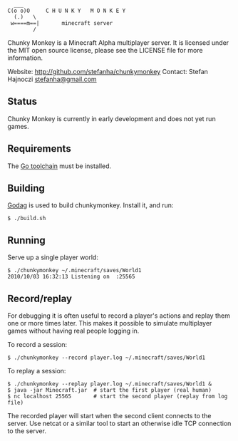 
      ___
    C(o o)O     C H U N K Y   M O N K E Y
      (.)   \
     w====m==|       minecraft server
            /

Chunky Monkey is a Minecraft Alpha multiplayer server.  It is licensed under
the MIT open source license, please see the LICENSE file for more information.

Website: http://github.com/stefanha/chunkymonkey
Contact: Stefan Hajnoczi <stefanha@gmail.com>

Status
------

Chunky Monkey is currently in early development and does not yet run games.

Requirements
------------

The [Go toolchain][1] must be installed.


Building
--------

[Godag][2] is used to build chunkymonkey. Install it, and run:

    $ ./build.sh

Running
-------

Serve up a single player world:

    $ ./chunkymonkey ~/.minecraft/saves/World1
    2010/10/03 16:32:13 Listening on  :25565

Record/replay
-------------

For debugging it is often useful to record a player's actions and replay them
one or more times later.  This makes it possible to simulate multiplayer games
without having real people logging in.

To record a session:

    $ ./chunkymonkey --record player.log ~/.minecraft/saves/World1

To replay a session:

    $ ./chunkymonkey --replay player.log ~/.minecraft/saves/World1 &
    $ java -jar Minecraft.jar  # start the first player (real human)
    $ nc localhost 25565       # start the second player (replay from log file)

The recorded player will start when the second client connects to the server.
Use netcat or a similar tool to start an otherwise idle TCP connection to the
server.


[1]: http://golang.org/doc/install.html#fetch    "Go toolchain installation"
[2]: http://code.google.com/p/godag/wiki/Install "Godag builder"
